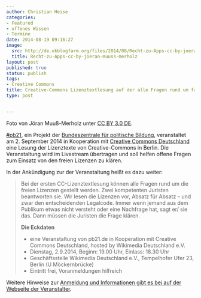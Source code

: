 ```yaml
---
author: Christian Heise
categories:
- Featured
- offenes Wissen
- Termine
date: 2014-08-19 09:16:27
image:
  src: http://de.okblogfarm.org/files/2014/08/Recht-zu-Apps-cc-by-joeran-muuss-merholz-415x300.png
  title: Recht-zu-Apps-cc-by-joeran-muuss-merholz
layout: post
published: true
status: publish
tags:
- Creative Commons
title: Creative-Commons Lizenztextlesung auf der alle Fragen rund um freie Lizenzen gestellt werden können
type: post


---
```


 Foto von Jöran Muuß-Merholz unter [CC BY 3.0 DE](https://creativecommons.org/licenses/by/3.0/de/).

[#pb21](http://pb21.de/), ein Projekt der [Bundeszentrale für politische Bildung](http://www.bpb.de/), veranstaltet am 2. September 2014 in Kooperation mit [Creative Commons Deutschland](http://de.creativecommons.org/) eine Lesung der Lizenztexte von Creative-Commons in Berlin. Die Veranstaltung wird im Livestream übertragen und soll helfen offene Fragen zum Einsatz von den freien Lizenzen zu klären.

In der Ankündigung zur der Veranstaltung heißt es dazu weiter:

> Bei der ersten CC-Lizenztextlesung können alle Fragen rund um die freien Lizenzen gestellt werden. Zwei kompetenten Juristen beantworten sie. Wir lesen die Lizenzen vor, Absatz für Absatz – und zwar den entscheidenden Legalcode. Immer wenn jemand aus dem Publikum etwas nicht versteht oder eine Nachfrage hat, sagt er/ sie das. Dann müssen die Juristen die Frage klären.
> 
> **Die Eckdaten**
> 
>   * eine Veranstaltung von pb21.de in Kooperation mit Creative Commons Deutschland, hosted by Wikimedia Deutschland e.V.
>   * Dienstag, 2.9.2014, Beginn: 19.00 Uhr, Einlass: 18.30 Uhr
>   * Geschäftsstelle Wikimedia Deutschland e.V., Tempelhofer Ufer 23, Berlin (U Möckernbrücke)
>   * Eintritt frei, Voranmeldungen hilfreich

Weitere Hinweise zur [Anmeldung und Informationen gibt es bei auf der Webseite der Veranstalter](http://pb21.de/2014/08/cc-lizenztextlesung/).